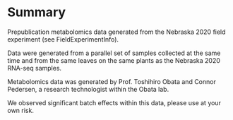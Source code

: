 # Summary

Prepublication metabolomics data generated from the Nebraska 2020 field experiment (see FieldExperimentInfo).

Data were generated from a parallel set of samples collected at the same time and from the same leaves on the same plants as the Nebraska 2020 RNA-seq samples.

Metabolomics data was generated by Prof. Toshihiro Obata and Connor Pedersen, a research technologist within the Obata lab.

We observed significant batch effects within this data, please use at your own risk. 
